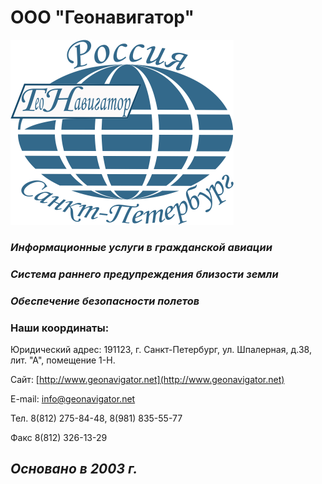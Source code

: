 # **ООО "Геонавигатор"**
 
![Геонавигатор Лого](img/Логотип%20Геонавигатор.png)

### ***Информационные услуги в гражданской авиации***

### ***Система раннего предупреждения близости земли***

### ***Обеспечение безопасности полетов***


### Наши координаты:

Юридический адрес: 191123, г. Санкт-Петербург, ул. Шпалерная, д.38, лит. "А", помещение 1-Н.

Сайт:   [http://www.geonavigator.net](http://www.geonavigator.net)

E-mail: [info@geonavigator.net](mailto:info@geonavigator.net)

Тел. 8(812) 275-84-48, 8(981) 835-55-77

Факс 8(812) 326-13-29


## *Основано в 2003 г.*
